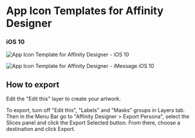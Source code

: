 # App Icon Templates for Affinity Designer

### iOS 10

![App Icon Template for Affinity Designer - iOS 10 ](https://github.com/fabricemasachs/App-Icon-Templates-for-Affinity-Designer/blob/master/App%20Icon%20Template%20for%20Affinity%20Designer%20-%20iOS%2010.png)

![App Icon Template for Affinity Designer - iMessage iOS 10 ](https://github.com/fabricemasachs/App-Icon-Templates-for-Affinity-Designer/blob/master/App%20Icon%20Template%20for%20Affinity%20Designer%20-%20iMessage%20iOS%2010.png)

## How to export

Edit the "Edit this" layer to create your artwork.

To export, turn off "Edit this", "Labels" and "Masks" groups in Layers tab. Then in the Menu Bar go to "Affinity Designer > Export Persona", select the Slices panel and click the Export Selected button. From there, choose a destination and click Export.

